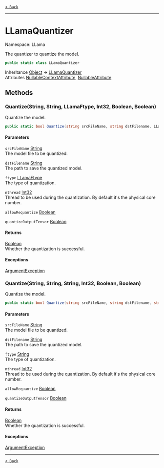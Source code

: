 [`< Back`](./)

---

# LLamaQuantizer

Namespace: LLama

The quantizer to quantize the model.

```csharp
public static class LLamaQuantizer
```

Inheritance [Object](https://docs.microsoft.com/en-us/dotnet/api/system.object) → [LLamaQuantizer](./llama.llamaquantizer.md)<br>
Attributes [NullableContextAttribute](https://docs.microsoft.com/en-us/dotnet/api/system.runtime.compilerservices.nullablecontextattribute), [NullableAttribute](https://docs.microsoft.com/en-us/dotnet/api/system.runtime.compilerservices.nullableattribute)

## Methods

### **Quantize(String, String, LLamaFtype, Int32, Boolean, Boolean)**

Quantize the model.

```csharp
public static bool Quantize(string srcFileName, string dstFilename, LLamaFtype ftype, int nthread, bool allowRequantize, bool quantizeOutputTensor)
```

#### Parameters

`srcFileName` [String](https://docs.microsoft.com/en-us/dotnet/api/system.string)<br>
The model file to be quantized.

`dstFilename` [String](https://docs.microsoft.com/en-us/dotnet/api/system.string)<br>
The path to save the quantized model.

`ftype` [LLamaFtype](./llama.native.llamaftype.md)<br>
The type of quantization.

`nthread` [Int32](https://docs.microsoft.com/en-us/dotnet/api/system.int32)<br>
Thread to be used during the quantization. By default it's the physical core number.

`allowRequantize` [Boolean](https://docs.microsoft.com/en-us/dotnet/api/system.boolean)<br>

`quantizeOutputTensor` [Boolean](https://docs.microsoft.com/en-us/dotnet/api/system.boolean)<br>

#### Returns

[Boolean](https://docs.microsoft.com/en-us/dotnet/api/system.boolean)<br>
Whether the quantization is successful.

#### Exceptions

[ArgumentException](https://docs.microsoft.com/en-us/dotnet/api/system.argumentexception)<br>

### **Quantize(String, String, String, Int32, Boolean, Boolean)**

Quantize the model.

```csharp
public static bool Quantize(string srcFileName, string dstFilename, string ftype, int nthread, bool allowRequantize, bool quantizeOutputTensor)
```

#### Parameters

`srcFileName` [String](https://docs.microsoft.com/en-us/dotnet/api/system.string)<br>
The model file to be quantized.

`dstFilename` [String](https://docs.microsoft.com/en-us/dotnet/api/system.string)<br>
The path to save the quantized model.

`ftype` [String](https://docs.microsoft.com/en-us/dotnet/api/system.string)<br>
The type of quantization.

`nthread` [Int32](https://docs.microsoft.com/en-us/dotnet/api/system.int32)<br>
Thread to be used during the quantization. By default it's the physical core number.

`allowRequantize` [Boolean](https://docs.microsoft.com/en-us/dotnet/api/system.boolean)<br>

`quantizeOutputTensor` [Boolean](https://docs.microsoft.com/en-us/dotnet/api/system.boolean)<br>

#### Returns

[Boolean](https://docs.microsoft.com/en-us/dotnet/api/system.boolean)<br>
Whether the quantization is successful.

#### Exceptions

[ArgumentException](https://docs.microsoft.com/en-us/dotnet/api/system.argumentexception)<br>

---

[`< Back`](./)
